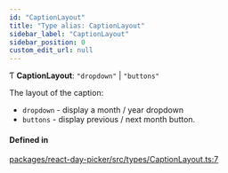 ```yaml
---
id: "CaptionLayout"
title: "Type alias: CaptionLayout"
sidebar_label: "CaptionLayout"
sidebar_position: 0
custom_edit_url: null
---
```


Ƭ **CaptionLayout**: ``"dropdown"`` \| ``"buttons"``

The layout of the caption:

- `dropdown` - display a month / year dropdown
- `buttons` - display previous / next month button.

#### Defined in

[packages/react-day-picker/src/types/CaptionLayout.ts:7](https://github.com/gpbl/react-day-picker/blob/b5db746c/packages/react-day-picker/src/types/CaptionLayout.ts#L7)
